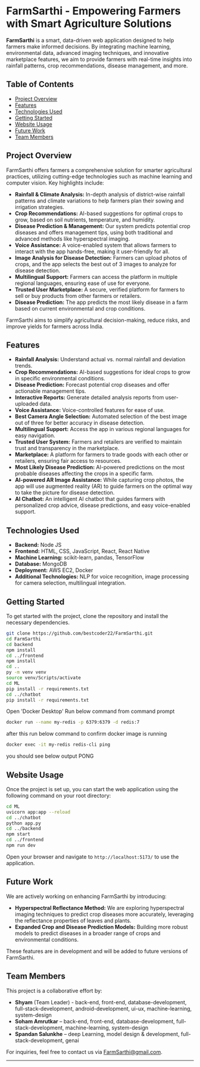 # FarmSarthi - Empowering Farmers with Smart Agriculture Solutions

**FarmSarthi** is a smart, data-driven web application designed to help farmers make informed decisions. By integrating machine learning, environmental data, advanced imaging techniques, and innovative marketplace features, we aim to provide farmers with real-time insights into rainfall patterns, crop recommendations, disease management, and more.

## Table of Contents
- [Project Overview](#project-overview)
- [Features](#features)
- [Technologies Used](#technologies-used)
- [Getting Started](#getting-started)
- [Website Usage](#website-usage)
- [Future Work](#future-work)
- [Team Members](#team-members)

## Project Overview
FarmSarthi offers farmers a comprehensive solution for smarter agricultural practices, utilizing cutting-edge technologies such as machine learning and computer vision. Key highlights include:
- **Rainfall & Climate Analysis:** In-depth analysis of district-wise rainfall patterns and climate variations to help farmers plan their sowing and irrigation strategies.
- **Crop Recommendations:** AI-based suggestions for optimal crops to grow, based on soil nutrients, temperature, and humidity.
- **Disease Prediction & Management:** Our system predicts potential crop diseases and offers management tips, using both traditional and advanced methods like hyperspectral imaging.
- **Voice Assistance:** A voice-enabled system that allows farmers to interact with the app hands-free, making it user-friendly for all.
- **Image Analysis for Disease Detection:** Farmers can upload photos of crops, and the app selects the best out of 3 images to analyze for disease detection.
- **Multilingual Support:** Farmers can access the platform in multiple regional languages, ensuring ease of use for everyone.
- **Trusted User Marketplace:** A secure, verified platform for farmers to sell or buy products from other farmers or retailers.
- **Disease Prediction:** The app predicts the most likely disease in a farm based on current environmental and crop conditions.

FarmSarthi aims to simplify agricultural decision-making, reduce risks, and improve yields for farmers across India.

## Features
- **Rainfall Analysis:** Understand actual vs. normal rainfall and deviation trends.
- **Crop Recommendations:** AI-based suggestions for ideal crops to grow in specific environmental conditions.
- **Disease Prediction:** Forecast potential crop diseases and offer actionable management tips.
- **Interactive Reports:** Generate detailed analysis reports from user-uploaded data.
- **Voice Assistance:** Voice-controlled features for ease of use.
- **Best Camera Angle Selection:** Automated selection of the best image out of three for better accuracy in disease detection.
- **Multilingual Support:** Access the app in various regional languages for easy navigation.
- **Trusted User System:** Farmers and retailers are verified to maintain trust and transparency in the marketplace.
- **Marketplace:** A platform for farmers to trade goods with each other or retailers, ensuring fair access to resources.
- **Most Likely Disease Prediction:** AI-powered predictions on the most probable diseases affecting the crops in a specific farm.
- **AI-powered AR Image Assistance:** While capturing crop photos, the app will use augmented reality (AR) to guide farmers on the optimal way to take the picture for disease detection.
- **AI Chatbot:** An intelligent AI chatbot that guides farmers with personalized crop advice, disease predictions, and easy voice-enabled support.

## Technologies Used
- **Backend:** Node JS
- **Frontend:** HTML, CSS, JavaScript, React, React Native
- **Machine Learning:** scikit-learn, pandas, TensorFlow
- **Database:** MongoDB
- **Deployment:** AWS EC2, Docker
- **Additional Technologies:** NLP for voice recognition, image processing for camera selection, multilingual integration.

## Getting Started
To get started with the project, clone the repository and install the necessary dependencies.

```bash
git clone https://github.com/bestcoder22/FarmSarthi.git
cd FarmSarthi
cd backend
npm install
cd ../frontend
npm install
cd ..
py -m venv venv
source venv/Scripts/activate
cd ML
pip install -r requirements.txt
cd ../chatbot
pip install -r requirements.txt
```
Open 'Docker Desktop'
Run below command from command prompt
```bash
docker run --name my-redis -p 6379:6379 -d redis:7
```
after this run below command to confirm docker image is running
```bash
docker exec -it my-redis redis-cli ping
```
you should see below output
PONG


## Website Usage
Once the project is set up, you can start the web application using the following command on your root directory:

```bash
cd ML
uvicorn app:app --reload
cd ../chatbot
python app.py
cd ../backend
npm start
cd ../frontend
npm run dev
```

Open your browser and navigate to `http://localhost:5173/` to use the application.


## Future Work
We are actively working on enhancing FarmSarthi by introducing:
- **Hyperspectral Reflectance Method:** We are exploring hyperspectral imaging techniques to predict crop diseases more accurately, leveraging the reflectance properties of leaves and plants.
- **Expanded Crop and Disease Prediction Models:** Building more robust models to predict diseases in a broader range of crops and environmental conditions.

These features are in development and will be added to future versions of FarmSarthi.

## Team Members
This project is a collaborative effort by:
- **Shyam** (Team Leader) - back-end, front-end, database-development, full-stack-development, android-development, ui-ux, machine-learning, system-design
- **Soham Amrutkar** – back-end, front-end, database-development, full-stack-development, machine-learning, system-design
- **Spandan Salunkhe** – deep Learning,  model design & development, full-stack-development, genai

For inquiries, feel free to contact us via [FarmSarthi@gmail.com](mailto:FarmSarthi@gmail.com).


---

